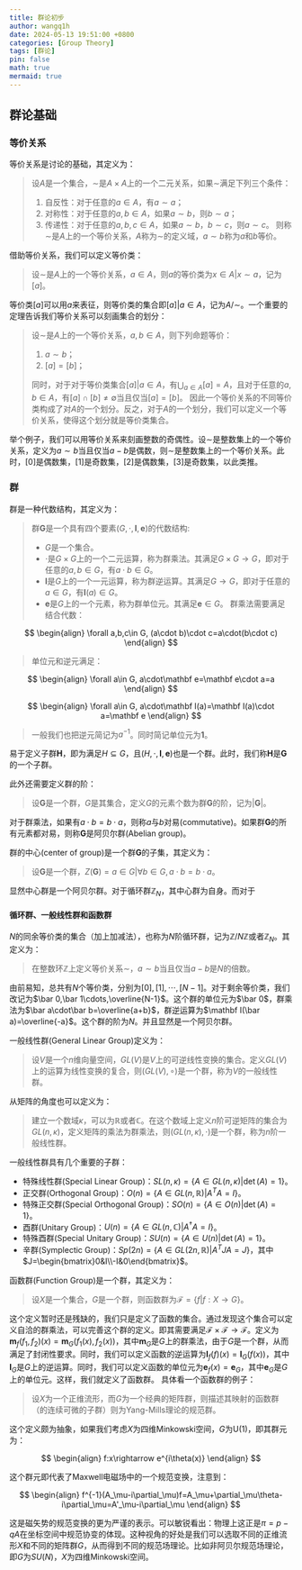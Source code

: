 ```yaml
---
title: 群论初步
author: wangq1h
date: 2024-05-13 19:51:00 +0800
categories: [Group Theory]
tags: [群论]
pin: false
math: true
mermaid: true
---
```

## 群论基础
### 等价关系
等价关系是讨论的基础，其定义为：
> 设$A$是一个集合，$\sim$是$A\times A$上的一个二元关系，如果$\sim$满足下列三个条件：
> 1. 自反性：对于任意的$a\in A$，有$a\sim a$；
> 2. 对称性：对于任意的$a,b\in A$，如果$a\sim b$，则$b\sim a$；
> 3. 传递性：对于任意的$a,b,c\in A$，如果$a\sim b$，$b\sim c$，则$a\sim c$。
> 则称$\sim$是$A$上的一个等价关系，$A$称为$\sim$的定义域，$a\sim b$称为$a$和$b$等价。

借助等价关系，我们可以定义等价类：
> 设$\sim$是$A$上的一个等价关系，$a\in A$，则$a$的等价类为${x\in A|x\sim a}$，记为$[a]$。

等价类$[a]$可以用$a$来表征，则等价类的集合即${[a]|a\in A}$，记为$A/\sim$。一个重要的定理告诉我们等价关系可以刻画集合的划分：
> 设$\sim$是$A$上的一个等价关系，$a,b\in A$，则下列命题等价：
> 1. $a\sim b$；
> 2. $[a]=[b]$；
> 
> 同时，对于对于等价类集合${[a]|a\in A}$，有$\bigcup_{a\in A}[a]=A$，且对于任意的$a,b\in A$，有$[a]\cap[b]\neq\emptyset$当且仅当$[a]=[b]$。
> 因此一个等价关系的不同等价类构成了对$A$的一个划分。反之，对于$A$的一个划分，我们可以定义一个等价关系，使得这个划分就是等价类集合。

举个例子，我们可以用等价关系来刻画整数的奇偶性。设$\sim$是整数集上的一个等价关系，定义为$a\sim b$当且仅当$a-b$是偶数，则$\sim$是整数集上的一个等价关系。此时，$[0]$是偶数集，$[1]$是奇数集，$[2]$是偶数集，$[3]$是奇数集，以此类推。

### 群
群是一种代数结构，其定义为：
> 群$\mathbf G$是一个具有四个要素$(G,\cdot,\mathbf I, \mathbf e)$的代数结构:
> * $G$是一个集合。
> * $\cdot$是$G\times G$上的一个二元运算，称为群乘法。其满足$G\times G\rightarrow G$，即对于任意的$a,b\in G$，有$a\cdot b\in G$。
> * $\mathbf I$是$G$上的一个一元运算，称为群逆运算。其满足$G\rightarrow G$，即对于任意的$a\in G$，有$\mathbf I(a)\in G$。
> * $\mathbf e$是$G$上的一个元素，称为群单位元。其满足$\mathbf e\in G$。
> 群乘法需要满足结合代数：
> 
$$
\begin{align}
\forall a,b,c\in G, (a\cdot b)\cdot c=a\cdot(b\cdot c)
\end{align}
$$

> 单位元和逆元满足：
> 
$$
\begin{align}
\forall a\in G, a\cdot\mathbf e=\mathbf e\cdot a=a
\end{align}
$$

> 
$$
\begin{align}
\forall a\in G, a\cdot\mathbf I(a)=\mathbf I(a)\cdot a=\mathbf e
\end{align}
$$

> 一般我们也把逆元简记为$a^{-1}$。同时简记单位元为$\mathbf 1$。

易于定义子群$\mathbf H$，即为满足$H\subseteq G$，且$(H,\cdot,\mathbf I, \mathbf e)$也是一个群。此时，我们称$\mathbf H$是$\mathbf G$的一个子群。

此外还需要定义群的阶：
> 设$\mathbf G$是一个群，$G$是其集合，定义$G$的元素个数为群$\mathbf G$的阶，记为$|\mathbf G|$。

对于群乘法，如果有$a\cdot b=b\cdot a$，则称$a$与$b$对易(commutative)。如果群$\mathbf G$的所有元素都对易，则称$\mathbf G$是阿贝尔群(Abelian group)。

群的中心(center of group)是一个群$\mathbf G$的子集，其定义为：
> 设$\mathbf G$是一个群，$Z(\mathbf G)={a\in G|\forall b\in G, a\cdot b=b\cdot a}$。

显然中心群是一个阿贝尔群。对于循环群$\mathbb Z_N$，其中心群为自身。而对于
#### 循环群、一般线性群和函数群
$N$的同余等价类的集合（加上加减法），也称为$N$阶循环群，记为$\mathbb Z/N\mathbb Z$或者$\mathbb Z_N$。其定义为：
>在整数环$\mathbb Z$上定义等价关系$\sim$，$a\sim b$当且仅当$a-b$是$N$的倍数。

由前易知，总共有$N$个等价类，分别为$[0],[1],\cdots,[N-1]$。对于剩余等价类，我们改记为$\bar 0,\bar 1\cdots,\overline{N-1}$。这个群的单位元为$\bar 0$，群乘法为$\bar a\cdot\bar b=\overline{a+b}$，群逆运算为$\mathbf I(\bar a)=\overline{-a}$。这个群的阶为$N$。并且显然是一个阿贝尔群。

一般线性群(General Linear Group)定义为：
> 设$V$是一个$n$维向量空间，$GL(V)$是$V$上的可逆线性变换的集合。定义$GL(V)$上的运算为线性变换的复合，则$(GL(V),\circ)$是一个群，称为$V$的一般线性群。

从矩阵的角度也可以定义为：
> 建立一个数域$\kappa$，可以为$\mathbb R$或者$\mathbb C$。在这个数域上定义$n$阶可逆矩阵的集合为$GL(n,\kappa)$，定义矩阵的乘法为群乘法，则$(GL(n,\kappa),\cdot)$是一个群，称为$n$阶一般线性群。

一般线性群具有几个重要的子群：
* 特殊线性群(Special Linear Group)：$SL(n,\kappa)=\{A\in GL(n,\kappa)|\det(A)=1\}$。
* 正交群(Orthogonal Group)：$O(n)=\{A\in GL(n,\mathbb R)|A^TA=I\}$。
* 特殊正交群(Special Orthogonal Group)：$SO(n)=\{A\in O(n)|\det(A)=1\}$。
* 酉群(Unitary Group)：$U(n)=\{A\in GL(n,\mathbb C)|A^\dagger A=I\}$。
* 特殊酉群(Special Unitary Group)：$SU(n)=\{A\in U(n)|\det(A)=1\}$。
* 辛群(Symplectic Group)：$Sp(2n)=\{A\in GL(2n,\mathbb R)|A^TJA=J\}$，其中$J=\begin{bmatrix}0&I\\-I&0\end{bmatrix}$。

函数群(Function Group)是一个群，其定义为：
> 设$X$是一个集合，$G$是一个群，则函数群为$\mathcal F=\{f|f:X\rightarrow G\}$。

这个定义暂时还是残缺的，我们只是定义了函数的集合。通过发现这个集合可以定义自洽的群乘法，可以完善这个群的定义。即其需要满足$\mathcal F\times\mathcal F\rightarrow \mathcal F$。定义为$\mathbf m_f(f_1,f_2)(x)=\mathbf m_G(f_1(x),f_2(x))$，其中$\mathbf m_G$是$G$上的群乘法，由于$G$是一个群，从而满足了封闭性要求。同时，我们可以定义函数的逆运算为$\mathbf I_f(f)(x)=\mathbf I_G(f(x))$，其中$\mathbf I_G$是$G$上的逆运算。同时，我们可以定义函数的单位元为$\mathbf e_f(x)=\mathbf e_G$，其中$\mathbf e_G$是$G$上的单位元。这样，我们就定义了函数群。
具体看一个函数群的例子：
> 设$X$为一个正维流形，而$G$为一个经典的矩阵群，则描述其映射的函数群（的连续可微的子群）则为Yang-Mills理论的规范群。

这个定义颇为抽象，如果我们考虑$X$为四维Minkowski空间，$G$为$\mathrm U(1)$，即其群元为：

$$
\begin{align}
f:x\rightarrow e^{i\theta(x)}
\end{align}
$$

这个群元即代表了Maxwell电磁场中的一个规范变换，注意到：

$$
\begin{align}
f^{-1}(A_\mu-i\partial_\mu)f=A_\mu+\partial_\mu\theta-i\partial_\mu=A'_\mu-i\partial_\mu
\end{align}
$$

这是磁矢势的规范变换的更为严谨的表示。可以敏锐看出：物理上这正是$\pi=p-qA$在坐标空间中规范协变的体现。这种视角的好处是我们可以选取不同的正维流形$X$和不同的矩阵群$G$，从而得到不同的规范场理论。比如非阿贝尔规范场理论，即$G$为$SU(N)$，$X$为四维Minkowski空间。